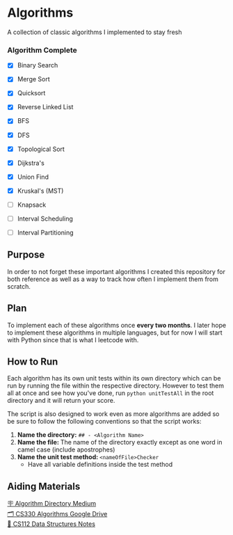 # Algorithms
A collection of classic algorithms I implemented to stay fresh

### Algorithm Complete
- [x] Binary Search
- [x] Merge Sort
- [x] Quicksort
- [x] Reverse Linked List
- [x] BFS
- [x] DFS
- [x] Topological Sort
- [x] Dijkstra's
- [x] Union Find
- [x] Kruskal's (MST)
- [ ] Knapsack
- [ ] Interval Scheduling
- [ ] Interval Partitioning


## Purpose
In order to not forget these important algorithms I created this repository for both reference as well as a way to track how often I implement them from scratch.

## Plan
To implement each of these algorithms once <b>every two months</b>. I later hope to implement these algorithms in multiple languages, but for now I will start with Python since that is what I leetcode with.

## How to Run
Each algorithm has its own unit tests within its own directory which can be run by running the file within the respective directory. However to test them all at once and see how you've done, run `python unitTestAll` in the root directory and it will return your score.
</br>

The script is also designed to work even as more algorithms are added so be sure to follow the following conventions so that the script works:
1. <b>Name the directory:</b>  `## - <Algorithm Name>`
2. <b>Name the file: </b> The name of the directory exactly except as one word in camel case (include apostrophes)
3. <b>Name the unit test method: </b> `<nameOfFile>Checker`
    - Have all variable definitions inside the test method

## Aiding Materials
[🪧 Algorithm Directory Medium](https://medium.com/techie-delight/top-25-algorithms-every-programmer-should-know-373246b4881b)</br>
[🗂️ CS330 Algorithms Google Drive](https://drive.google.com/drive/u/0/folders/11YA3SauI5xmB9E9dhTu5-OlqW284MwSE) </br>
[📝 CS112 Data Structures Notes](https://docs.google.com/document/d/1Q2HQLmOpnKBJzK2Y_tow_MveLo0mjcXiD6I_uTeZ3S8/edit#heading=h.6mu66iizw0rr) </br>


